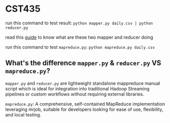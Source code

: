 # CST435

run this command to test result: `python mapper.py daily.csv | python reducer.py`

read this [guide](https://medium.com/@rrfd/your-first-map-reduce-using-hadoop-with-python-and-osx-ca3b6f3dfe78) to know what are these two mapper and reducer doing

run this command to test `mapreduce.py`: `python mapreduce.py daily.csv`


## What's the difference `mapper.py` & `reducer.py` VS `mapreduce.py`?


`mapper.py` and `reducer.py` are lightweight standalone mappreduce manual script which is ideal for integration into traditional Hadoop Streaming pipelines or custom workflows without requiring external libraries.

`mapreduce.py`: A comprehensive, self-contained MapReduce implementation leveraging mrjob, suitable for developers looking for ease of use, flexibility, and local testing.
